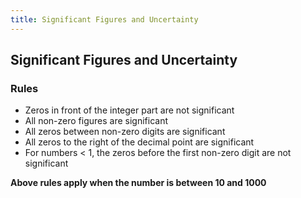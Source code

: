 ```yaml
---
title: Significant Figures and Uncertainty
---
```

## Significant Figures and Uncertainty

### Rules
- Zeros in front of the integer part are not significant
- All non-zero figures are significant
- All zeros between non-zero digits are significant
- All zeros to the right of the decimal point are significant
- For numbers < 1, the zeros before the first non-zero digit are not significant

**Above rules apply when the number is between 10 and 1000**









